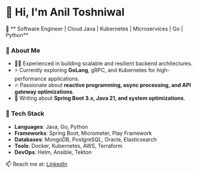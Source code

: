 # 👋 Hi, I'm Anil Toshniwal 

🚀 ** Software Engineer | Cloud Java | Kubernetes | Microservices | Go | Python**

### 🔹 About Me
- 👨‍💻 Experienced in building scalable and resilient backend architectures.
- ⚡ Currently exploring **GoLang**, gRPC, and Kubernetes for high-performance applications.
- 🔥 Passionate about **reactive programming, async processing, and API gateway optimizations**.
- 📝 Writing about **Spring Boot 3.x, Java 21, and system optimizations**.

### 🔧 **Tech Stack**
- **Languages**: Java, Go, Python
- **Frameworks**: Spring Boot, Micrometer, Play Framework
- **Databases**: MongoDB, PostgreSQL, Oracle, Elasticsearch
- **Tools**: Docker, Kubernetes, AWS, Terraform
- **DevOps**: Helm, Ansible, Tekton

📫 Reach me at: [LinkedIn](https://www.linkedin.com/in/anil-toshniwal)
